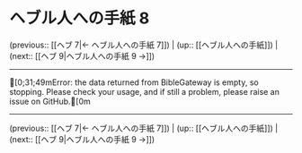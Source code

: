 # ヘブル人への手紙 8

(previous:: [[ヘブ 7|← ヘブル人への手紙 7]]) | (up:: [[ヘブル人への手紙]]) | (next:: [[ヘブ 9|ヘブル人への手紙 9 →]])

***
[0;31;49mError: the data returned from BibleGateway is empty, so stopping. Please check your usage, and if still a problem, please raise an issue on GitHub.[0m

***

(previous:: [[ヘブ 7|← ヘブル人への手紙 7]]) | (up:: [[ヘブル人への手紙]]) | (next:: [[ヘブ 9|ヘブル人への手紙 9 →]])
